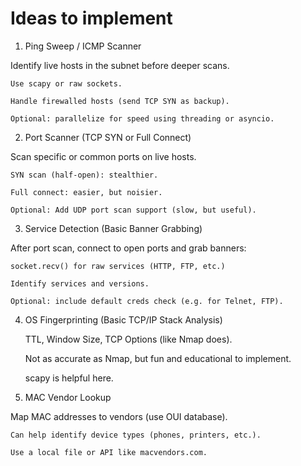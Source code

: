 # Ideas to implement
1. Ping Sweep / ICMP Scanner

Identify live hosts in the subnet before deeper scans.

    Use scapy or raw sockets.

    Handle firewalled hosts (send TCP SYN as backup).

    Optional: parallelize for speed using threading or asyncio.

2. Port Scanner (TCP SYN or Full Connect)

Scan specific or common ports on live hosts.

    SYN scan (half-open): stealthier.

    Full connect: easier, but noisier.

    Optional: Add UDP port scan support (slow, but useful).

3. Service Detection (Basic Banner Grabbing)

After port scan, connect to open ports and grab banners:

    socket.recv() for raw services (HTTP, FTP, etc.)

    Identify services and versions.

    Optional: include default creds check (e.g. for Telnet, FTP).

4. OS Fingerprinting (Basic TCP/IP Stack Analysis)

    TTL, Window Size, TCP Options (like Nmap does).

    Not as accurate as Nmap, but fun and educational to implement.

    scapy is helpful here.

5. MAC Vendor Lookup

Map MAC addresses to vendors (use OUI database).

    Can help identify device types (phones, printers, etc.).

    Use a local file or API like macvendors.com.